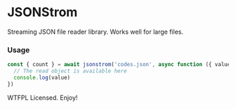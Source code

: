 # JSONStrom

Streaming JSON file reader library. Works well for large files.

### Usage

```js
const { count } = await jsonstrom('codes.json', async function ({ value }) {
  // The read object is available here
  console.log(value)
})
```

WTFPL Licensed. Enjoy!
